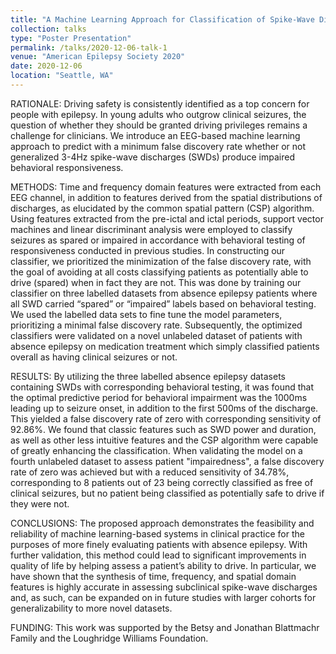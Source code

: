 ```yaml
---
title: "A Machine Learning Approach for Classification of Spike-Wave Discharges in Absence Epilepsy"
collection: talks
type: "Poster Presentation"
permalink: /talks/2020-12-06-talk-1
venue: "American Epilepsy Society 2020"
date: 2020-12-06
location: "Seattle, WA"
---
```


RATIONALE:
Driving safety is consistently identified as a top concern for people with epilepsy. In young adults who outgrow clinical seizures, the question of whether they should be granted driving privileges remains a challenge for clinicians. We introduce an EEG-based machine learning approach to predict with a minimum false discovery rate whether or not generalized 3-4Hz spike-wave discharges (SWDs) produce impaired behavioral responsiveness.

METHODS:
Time and frequency domain features were extracted from each EEG channel, in addition to features derived from the spatial distributions of discharges, as elucidated by the common spatial pattern (CSP) algorithm. Using features extracted from the pre-ictal and ictal periods, support vector machines and linear discriminant analysis were employed to classify seizures as spared or impaired in accordance with behavioral testing of responsiveness conducted in previous studies. In constructing our classifier, we prioritized the minimization of the false discovery rate, with the goal of avoiding at all costs classifying patients as potentially able to drive (spared) when in fact they are not. This was done by training our classifier on three labelled datasets from absence epilepsy patients where all SWD carried “spared” or “impaired” labels based on behavioral testing. We used the labelled data sets to fine tune the model parameters, prioritizing a minimal false discovery rate. Subsequently, the optimized classifiers were validated on a novel unlabeled dataset of patients with absence epilepsy on medication treatment which simply classified patients overall as having clinical seizures or not.

RESULTS:
By utilizing the three labelled absence epilepsy datasets containing SWDs with corresponding behavioral testing, it was found that the optimal predictive period for behavioral impairment was the 1000ms leading up to seizure onset, in addition to the first 500ms of the discharge. This yielded a false discovery rate of zero with corresponding sensitivity of 92.86%. We found that classic features such as SWD power and duration, as well as other less intuitive features and the CSP algorithm were capable of greatly enhancing the classification. When validating the model on a fourth unlabeled dataset to assess patient "impairedness", a false discovery rate of zero was achieved but with a reduced sensitivity of 34.78%, corresponding to 8 patients out of 23 being correctly classified as free of clinical seizures, but no patient being classified as potentially safe to drive if they were not.

CONCLUSIONS:
The proposed approach demonstrates the feasibility and reliability of machine learning-based systems in clinical practice for the purposes of more finely evaluating patients with absence epilepsy. With further validation, this method could lead to significant improvements in quality of life by helping assess a patient’s ability to drive. In particular, we have shown that the synthesis of time, frequency, and spatial domain features is highly accurate in assessing subclinical spike-wave discharges and, as such, can be expanded on in future studies with larger cohorts for generalizability to more novel datasets.

FUNDING:
This work was supported by the Betsy and Jonathan Blattmachr Family and the Loughridge Williams Foundation.
